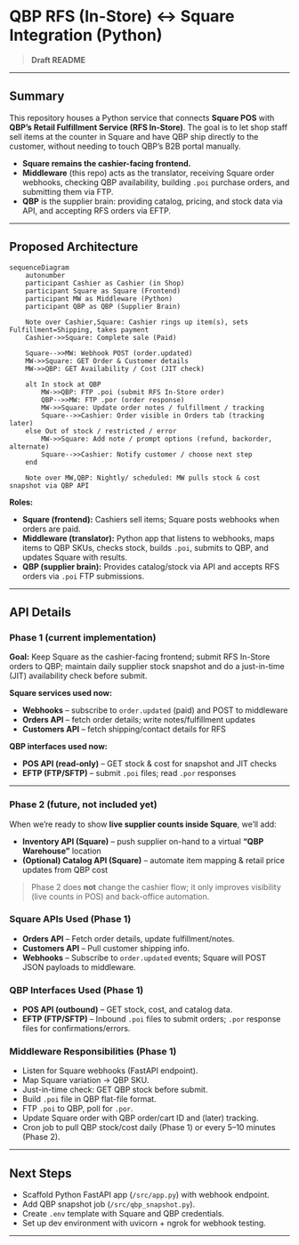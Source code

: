 # QBP RFS (In-Store) ↔ Square Integration (Python)

> **Draft README**

---

## Summary
This repository houses a Python service that connects **Square POS** with **QBP’s Retail Fulfillment Service (RFS In-Store)**. The goal is to let shop staff sell items at the counter in Square and have QBP ship directly to the customer, without needing to touch QBP’s B2B portal manually.

- **Square remains the cashier-facing frontend.**
- **Middleware** (this repo) acts as the translator, receiving Square order webhooks, checking QBP availability, building `.poi` purchase orders, and submitting them via FTP.
- **QBP** is the supplier brain: providing catalog, pricing, and stock data via API, and accepting RFS orders via EFTP.

---

## Proposed Architecture
```mermaid
sequenceDiagram
    autonumber
    participant Cashier as Cashier (in Shop)
    participant Square as Square (Frontend)
    participant MW as Middleware (Python)
    participant QBP as QBP (Supplier Brain)

    Note over Cashier,Square: Cashier rings up item(s), sets Fulfillment=Shipping, takes payment
    Cashier->>Square: Complete sale (Paid)

    Square-->>MW: Webhook POST (order.updated)
    MW->>Square: GET Order & Customer details
    MW->>QBP: GET Availability / Cost (JIT check)

    alt In stock at QBP
        MW->>QBP: FTP .poi (submit RFS In-Store order)
        QBP-->>MW: FTP .por (order response)
        MW->>Square: Update order notes / fulfillment / tracking
        Square-->>Cashier: Order visible in Orders tab (tracking later)
    else Out of stock / restricted / error
        MW->>Square: Add note / prompt options (refund, backorder, alternate)
        Square-->>Cashier: Notify customer / choose next step
    end

    Note over MW,QBP: Nightly/ scheduled: MW pulls stock & cost snapshot via QBP API
```



**Roles:**
- **Square (frontend):** Cashiers sell items; Square posts webhooks when orders are paid.
- **Middleware (translator):** Python app that listens to webhooks, maps items to QBP SKUs, checks stock, builds `.poi`, submits to QBP, and updates Square with results.
- **QBP (supplier brain):** Provides catalog/stock via API and accepts RFS orders via `.poi` FTP submissions.

---

## API Details

### Phase 1 (current implementation)
**Goal:** Keep Square as the cashier-facing frontend; submit RFS In-Store orders to QBP; maintain daily supplier stock snapshot and do a just-in-time (JIT) availability check before submit.

**Square services used now:**
- **Webhooks** – subscribe to `order.updated` (paid) and POST to middleware
- **Orders API** – fetch order details; write notes/fulfillment updates
- **Customers API** – fetch shipping/contact details for RFS

**QBP interfaces used now:**
- **POS API (read-only)** – GET stock & cost for snapshot and JIT checks
- **EFTP (FTP/SFTP)** – submit `.poi` files; read `.por` responses

---

### Phase 2 (future, not included yet)
When we’re ready to show **live supplier counts inside Square**, we’ll add:
- **Inventory API (Square)** – push supplier on-hand to a virtual **“QBP Warehouse”** location
- **(Optional) Catalog API (Square)** – automate item mapping & retail price updates from QBP cost

> Phase 2 does **not** change the cashier flow; it only improves visibility (live counts in POS) and back-office automation.

### Square APIs Used (Phase 1)
- **Orders API** – Fetch order details, update fulfillment/notes.
- **Customers API** – Pull customer shipping info.
- **Webhooks** – Subscribe to `order.updated` events; Square will POST JSON payloads to middleware.

### QBP Interfaces Used (Phase 1)
- **POS API (outbound)** – GET stock, cost, and catalog data.
- **EFTP (FTP/SFTP)** – Inbound `.poi` files to submit orders; `.por` response files for confirmations/errors.

### Middleware Responsibilities (Phase 1)
- Listen for Square webhooks (FastAPI endpoint).
- Map Square variation → QBP SKU.
- Just-in-time check: GET QBP stock before submit.
- Build `.poi` file in QBP flat-file format.
- FTP `.poi` to QBP, poll for `.por`.
- Update Square order with QBP order/cart ID and (later) tracking.
- Cron job to pull QBP stock/cost daily (Phase 1) or every 5–10 minutes (Phase 2).

---

## Next Steps
- Scaffold Python FastAPI app (`/src/app.py`) with webhook endpoint.
- Add QBP snapshot job (`/src/qbp_snapshot.py`).
- Create `.env` template with Square and QBP credentials.
- Set up dev environment with uvicorn + ngrok for webhook testing.

---